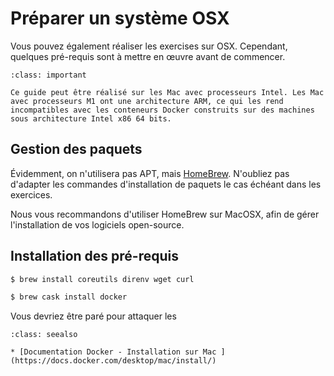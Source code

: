 # Préparer un système OSX


Vous pouvez également réaliser les exercises sur OSX. Cependant, quelques pré-requis sont à mettre en œuvre avant de commencer.

```{admonition} Note
:class: important

Ce guide peut être réalisé sur les Mac avec processeurs Intel. Les Mac avec processeurs M1 ont une architecture ARM, ce qui les rend incompatibles avec les conteneurs Docker construits sur des machines sous architecture Intel x86 64 bits.
```

## Gestion des paquets

Évidemment, on n'utilisera pas APT, mais [HomeBrew](https://brew.sh/index_fr). N'oubliez pas d'adapter les commandes d'installation de paquets le cas échéant dans les exercices.

Nous vous recommandons d'utiliser HomeBrew sur MacOSX, afin de gérer l'installation de vos logiciels open-source.

## Installation des pré-requis

```bash session
$ brew install coreutils direnv wget curl

$ brew cask install docker
```

Vous devriez être paré pour attaquer les [](/exercises/__index.md)

```{admonition} Approfondir
:class: seealso

* [Documentation Docker - Installation sur Mac ](https://docs.docker.com/desktop/mac/install/)
```
